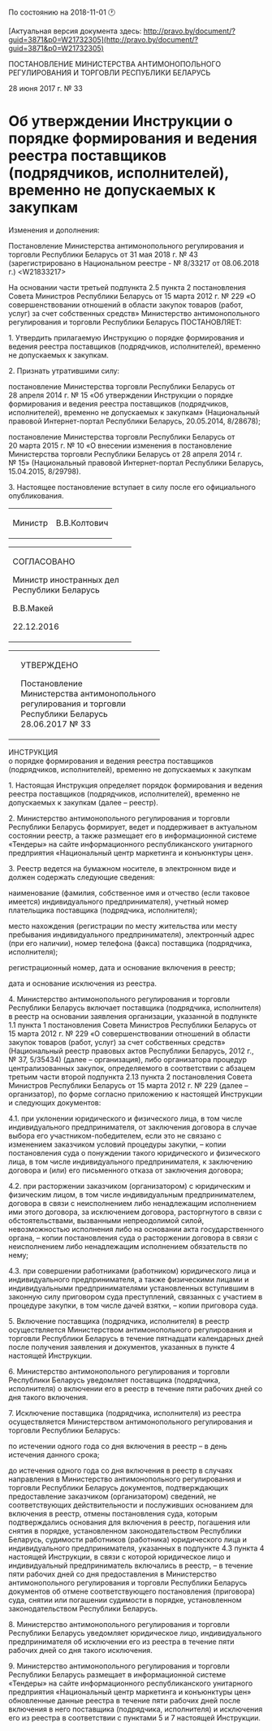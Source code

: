 По состоянию на 2018-11-01 &#x1F550;

[Актуальная версия документа здесь: http://pravo.by/document/?guid=3871&p0=W21732305](http://pravo.by/document/?guid=3871&p0=W21732305)

<p>ПОСТАНОВЛЕНИЕ МИНИСТЕРСТВА АНТИМОНОПОЛЬНОГО РЕГУЛИРОВАНИЯ И ТОРГОВЛИ РЕСПУБЛИКИ БЕЛАРУСЬ</p>
<p>28 июня 2017 г. № 33</p>
<h1>Об утверждении Инструкции о порядке формирования и ведения реестра поставщиков (подрядчиков, исполнителей), временно не допускаемых к закупкам</h1>
<p>Изменения и дополнения:</p>
<p>Постановление Министерства антимонопольного регулирования и торговли Республики Беларусь от 31 мая 2018 г. № 43 (зарегистрировано в Национальном реестре - № 8/33217 от 08.06.2018 г.) &lt;W21833217&gt;</p>
<p></p>
<p>На основании части третьей подпункта 2.5 пункта 2 постановления Совета Министров Республики Беларусь от 15 марта 2012 г. № 229 «О совершенствовании отношений в области закупок товаров (работ, услуг) за счет собственных средств» Министерство антимонопольного регулирования и торговли Республики Беларусь ПОСТАНОВЛЯЕТ:</p>
<p>1. Утвердить прилагаемую Инструкцию о порядке формирования и ведения реестра поставщиков (подрядчиков, исполнителей), временно не допускаемых к закупкам.</p>
<p>2. Признать утратившими силу:</p>
<p>постановление Министерства торговли Республики Беларусь от 28 апреля 2014 г. № 15 «Об утверждении Инструкции о порядке формирования и ведения реестра поставщиков (подрядчиков, исполнителей), временно не допускаемых к закупкам» (Национальный правовой Интернет-портал Республики Беларусь, 20.05.2014, 8/28678);</p>
<p>постановление Министерства торговли Республики Беларусь от 20 марта 2015 г. № 10 «О внесении изменения в постановление Министерства торговли Республики Беларусь от 28 апреля 2014 г. № 15» (Национальный правовой Интернет-портал Республики Беларусь, 15.04.2015, 8/29798).</p>
<p>3. Настоящее постановление вступает в силу после его официального опубликования.</p>
<p></p>
<table><tr>
<td><p>Министр</p></td>
<td><p>В.В.Колтович</p></td>
</tr></table>
<p></p>
<table><tr>
<td>
<p>СОГЛАСОВАНО</p>
<p>Министр иностранных дел<br>Республики Беларусь</p>
<p>В.В.Макей</p>
<p>22.12.2016</p>
</td>
<td><p></p></td>
</tr></table>
<p></p>
<table><tr>
<td><p></p></td>
<td>
<p>УТВЕРЖДЕНО</p>
<p>Постановление <br>Министерства антимонопольного <br>регулирования и торговли <br>Республики Беларусь<br>28.06.2017 № 33</p>
</td>
</tr></table>
<p>ИНСТРУКЦИЯ<br>о порядке формирования и ведения реестра поставщиков (подрядчиков, исполнителей), временно не допускаемых к закупкам</p>
<p>1. Настоящая Инструкция определяет порядок формирования и ведения реестра поставщиков (подрядчиков, исполнителей), временно не допускаемых к закупкам (далее – реестр).</p>
<p>2. Министерство антимонопольного регулирования и торговли Республики Беларусь формирует, ведет и поддерживает в актуальном состоянии реестр, а также размещает его в информационной системе «Тендеры» на сайте информационного республиканского унитарного предприятия «Национальный центр маркетинга и конъюнктуры цен».</p>
<p>3. Реестр ведется на бумажном носителе, в электронном виде и должен содержать следующие сведения:</p>
<p>наименование (фамилия, собственное имя и отчество (если таковое имеется) индивидуального предпринимателя), учетный номер плательщика поставщика (подрядчика, исполнителя);</p>
<p>место нахождения (регистрации по месту жительства или месту пребывания индивидуального предпринимателя), электронный адрес (при его наличии), номер телефона (факса) поставщика (подрядчика, исполнителя);</p>
<p>регистрационный номер, дата и основание включения в реестр;</p>
<p>дата и основание исключения из реестра.</p>
<p>4. Министерство антимонопольного регулирования и торговли Республики Беларусь включает поставщика (подрядчика, исполнителя) в реестр на основании заявления организации, указанной в подпункте 1.1 пункта 1 постановления Совета Министров Республики Беларусь от 15 марта 2012 г. № 229 «О совершенствовании отношений в области закупок товаров (работ, услуг) за счет собственных средств» (Национальный реестр правовых актов Республики Беларусь, 2012 г., № 37, 5/35434) (далее – организация), либо организатора процедур централизованных закупок, определяемого в соответствии с абзацем третьим части второй подпункта 2.13 пункта 2 постановления Совета Министров Республики Беларусь от 15 марта 2012 г. № 229 (далее – организатор), по форме согласно приложению к настоящей Инструкции и следующих документов:</p>
<p>4.1. при уклонении юридического и физического лица, в том числе индивидуального предпринимателя, от заключения договора в случае выбора его участником-победителем, если это не связано с изменением заказчиком условий процедуры закупки, – копии постановления суда о понуждении такого юридического и физического лица, в том числе индивидуального предпринимателя, к заключению договора и (или) его письменного отказа от заключения договора;</p>
<p>4.2. при расторжении заказчиком (организатором) с юридическим и физическим лицом, в том числе индивидуальным предпринимателем, договора в связи с неисполнением либо ненадлежащим исполнением ими этого договора, за исключением договора, расторгнутого в связи с обстоятельствами, вызванными непреодолимой силой, невозможностью исполнения либо на основании акта государственного органа, – копии постановления суда о расторжении договора в связи с неисполнением либо ненадлежащим исполнением обязательств по нему;</p>
<p>4.3. при совершении работниками (работником) юридического лица и индивидуального предпринимателя, а также физическими лицами и индивидуальными предпринимателями установленных вступившим в законную силу приговором суда преступлений, связанных с участием в процедуре закупки, в том числе дачей взятки, – копии приговора суда.</p>
<p>5. Включение поставщика (подрядчика, исполнителя) в реестр осуществляется Министерством антимонопольного регулирования и торговли Республики Беларусь в течение пятнадцати календарных дней после получения заявления и документов, указанных в пункте 4 настоящей Инструкции.</p>
<p>6. Министерство антимонопольного регулирования и торговли Республики Беларусь уведомляет поставщика (подрядчика, исполнителя) о включении его в реестр в течение пяти рабочих дней со дня такого включения.</p>
<p>7. Исключение поставщика (подрядчика, исполнителя) из реестра осуществляется Министерством антимонопольного регулирования и торговли Республики Беларусь:</p>
<p>по истечении одного года со дня включения в реестр – в день истечения данного срока;</p>
<p>до истечения одного года со дня включения в реестр в случаях направления в Министерство антимонопольного регулирования и торговли Республики Беларусь документов, подтверждающих предоставление заказчиком (организатором) сведений, не соответствующих действительности и послуживших основанием для включения в реестр, отмены постановления суда, которым подтверждались основания для включения в реестр, погашения или снятия в порядке, установленном законодательством Республики Беларусь, судимости работников (работника) юридического лица и индивидуального предпринимателя, указанных в подпункте 4.3 пункта 4 настоящей Инструкции, в связи с которой юридическое лицо и индивидуальный предприниматель включались в реестр, – в течение пяти рабочих дней со дня предоставления в Министерство антимонопольного регулирования и торговли Республики Беларусь документов об отмене соответствующего постановления (приговора) суда, снятии или погашении судимости в порядке, установленном законодательством Республики Беларусь.</p>
<p>8. Министерство антимонопольного регулирования и торговли Республики Беларусь уведомляет юридическое лицо, индивидуального предпринимателя об исключении его из реестра в течение пяти рабочих дней со дня такого исключения.</p>
<p>9. Министерство антимонопольного регулирования и торговли Республики Беларусь размещает в информационной системе «Тендеры» на сайте информационного республиканского унитарного предприятия «Национальный центр маркетинга и конъюнктуры цен» обновленные данные реестра в течение пяти рабочих дней после включения в него поставщика (подрядчика, исполнителя) и исключения его из реестра в соответствии с пунктами 5 и 7 настоящей Инструкции.</p>
<p></p>
<p></p>